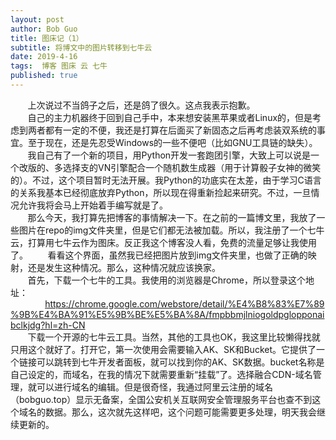 ```yaml
---
layout: post
author: Bob Guo
title: 图床记（1）
subtitle: 将博文中的图片转移到七牛云
date: 2019-4-16
tags:  博客 图床 云 七牛
published: true
---
```


&nbsp;&nbsp;&nbsp;&nbsp;&nbsp;&nbsp;&nbsp;上次说过不当鸽子之后，还是鸽了很久。这点我表示抱歉。  
&nbsp;&nbsp;&nbsp;&nbsp;&nbsp;&nbsp;&nbsp;自己的主力机器终于回到自己手中，本来想安装黑苹果或者Linux的，但是考虑到两者都有一定的不便，我还是打算在后面买了新固态之后再考虑装双系统的事宜。至于现在，还是先忍受Windows的一些不便吧（比如GNU工具链的缺失）。  
&nbsp;&nbsp;&nbsp;&nbsp;&nbsp;&nbsp;&nbsp;我自己有了一个新的项目，用Python开发一套跑团引擎，大致上可以说是一个改版的、多选择支的VN引擎配合一个随机数生成器（用于计算骰子女神的微笑的）。不过，这个项目暂时无法开展。我Python的功底实在太差，由于学习C语言的关系我基本已经彻底放弃Python，所以现在得重新捡起来研究。不过，一旦情况允许我将会马上开始着手编写就是了。  
&nbsp;&nbsp;&nbsp;&nbsp;&nbsp;&nbsp;&nbsp;那么今天，我打算先把博客的事情解决一下。在之前的一篇博文里，我放了一些图片在repo的img文件夹里，但是它们都无法被加载。所以，我注册了一个七牛云，打算用七牛云作为图床。反正我这个博客没人看，免费的流量足够让我使用了。
&nbsp;&nbsp;&nbsp;&nbsp;&nbsp;&nbsp;&nbsp;看看这个界面，虽然我已经把图片放到img文件夹里，也做了正确的映射，还是发生这种情况。那么，这种情况就应该换家。  
&nbsp;&nbsp;&nbsp;&nbsp;&nbsp;&nbsp;&nbsp;首先，下载一个七牛的工具。我使用的浏览器是Chrome，所以登录这个地址：
&nbsp;&nbsp;&nbsp;&nbsp;&nbsp;&nbsp;&nbsp;&nbsp;&nbsp;&nbsp;&nbsp;&nbsp;&nbsp;&nbsp;https://chrome.google.com/webstore/detail/%E4%B8%83%E7%89%9B%E4%BA%91%E5%9B%BE%E5%BA%8A/fmpbbmjlniogoldpglopponaibclkjdg?hl=zh-CN  
&nbsp;&nbsp;&nbsp;&nbsp;&nbsp;&nbsp;&nbsp;下载一个开源的七牛云工具。当然，其他的工具也OK，我这里比较懒得找就只用这个就好了。打开它，第一次使用会需要输入AK、SK和Bucket。它提供了一个链接可以跳转到七牛开发者面板，就可以找到你的AK、SK数据。bucket名称是自己设定的，而域名，在我的情况下就需要重新“挂载”了。选择融合CDN-域名管理，就可以进行域名的编辑。但是很奇怪，我通过阿里云注册的域名（bobguo.top）显示无备案，全国公安机关互联网安全管理服务平台也查不到这个域名的数据。那么，这次就先这样吧，这个问题可能需要更多处理，明天我会继续更新的。